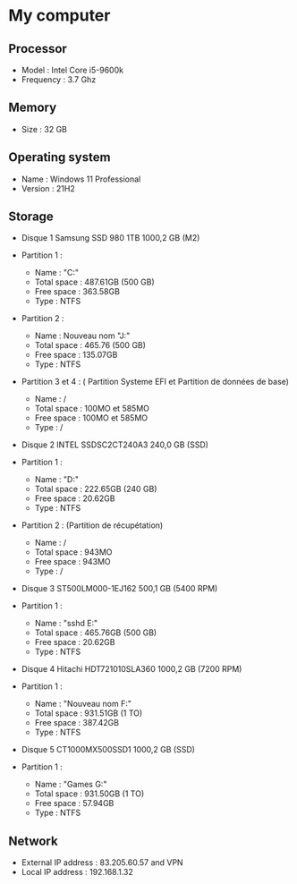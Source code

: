 # My computer

## Processor

* Model
: Intel Core i5-9600k
* Frequency
: 3.7 Ghz

## Memory

* Size
: 32 GB

## Operating system

* Name
: Windows 11 Professional
* Version
: 21H2

## Storage

* Disque 1 Samsung SSD 980 1TB 1000,2 GB (M2)

* Partition 1 :
  * Name
: "C:"
  * Total space
: 487.61GB (500 GB)
  * Free space
: 363.58GB
  * Type
: NTFS
* Partition 2 :
  * Name
: Nouveau nom "J:"
  * Total space
: 465.76 (500 GB)
  * Free space
: 135.07GB
  * Type
: NTFS
* Partition 3 et 4 : ( Partition Systeme EFI et Partition de données de base)
  * Name
: /
  * Total space
: 100MO et 585MO
  * Free space
: 100MO et 585MO
  * Type
: /

* Disque 2 INTEL SSDSC2CT240A3 240,0 GB (SSD)

* Partition 1 :
  * Name
: "D:"
  * Total space
: 222.65GB (240 GB)
  * Free space
: 20.62GB
  * Type
: NTFS

* Partition 2 : (Partition de récupétation)
  * Name
: /
  * Total space
: 943MO
  * Free space
: 943MO
  * Type
: /

* Disque 3 ST500LM000-1EJ162 500,1 GB (5400 RPM)

* Partition 1 :
  * Name
: "sshd E:"
  * Total space
: 465.76GB (500 GB)
  * Free space
: 20.62GB
  * Type
: NTFS

* Disque 4 Hitachi HDT721010SLA360 1000,2 GB (7200 RPM)

* Partition 1 :
  * Name
: "Nouveau nom F:"
  * Total space
: 931.51GB (1 TO)
  * Free space
: 387.42GB
  * Type
: NTFS

* Disque 5 CT1000MX500SSD1 1000,2 GB (SSD)

* Partition 1 :
  * Name
: "Games G:"
  * Total space
: 931.50GB (1 TO)
  * Free space
: 57.94GB
  * Type
: NTFS


## Network

* External IP address
: 83.205.60.57 and VPN
* Local IP address
 : 192.168.1.32
